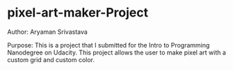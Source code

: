 # pixel-art-maker-Project

Author: Aryaman Srivastava

Purpose: This is a project that I submitted for the Intro to Programming Nanodegree on Udacity. This project allows the user to make pixel art with a custom grid and custom color. 
